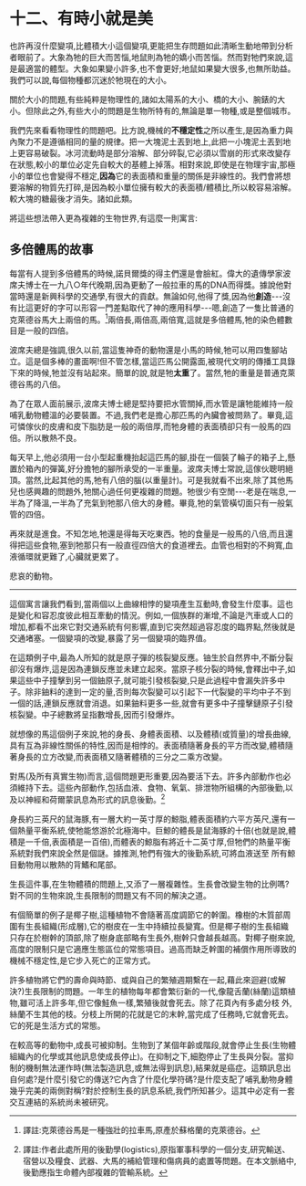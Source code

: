 # 十二、有時小就是美

也許再沒什麼變項,比體積大小這個變項,更能把生存問題如此清晰生動地帶到分析者眼前了。大象為牠的巨大而苦惱,地鼠則為牠的嬌小而苦惱。然而對牠們來說,這是最適當的體型。大象如果變小許多,也不會更好;地鼠如果變大很多,也無所助益。我們可以說,每個物種都沉迷於牠現在的大小。

關於大小的問題,有些純粹是物理性的,諸如太陽系的大小、橋的大小、腕錶的大小。但除此之外,有些大小的問題是生物所特有的,無論是單一物種,或是整個城市。

我們先來看看物理性的問題吧。比方說,機械的**不穩定性**之所以產生,是因為重力與內聚力不是遵循相同的量的規律。把一大塊泥土丟到地上,此把一小塊泥土丟到地上更容易破裂。冰河流動時是部分溶解、部分碎裂,它必須以雪崩的形式來改變存在狀態,較小的單位必定先自較大的基體上掉落。相對來說,即使是在物理宇宙,那極小的單位也會變得不穩定,**因為**它的表面積和重量的關係是非線性的。我們會將想要溶解的物質先打碎,是因為較小單位擁有較大的表面積/體積比,所以較容易溶解。較大塊的糖最後才消失。諸如此類。

將這些想法帶入更為複雜的生物世界,有這麼一則寓言:

## 多倍體馬的故事

每當有人提到多倍體馬的時候,諾貝爾獎的得主們還是會臉紅。偉大的遺傳學家波席夫博士在一九八○年代晚期,因為更動了一般拉車的馬的DNA而得獎。據說他對當時還是新興科學的交通學,有很大的貢獻。無論如何,他得了獎,因為他**創造**---沒有比這更好的字可以形容一門差點取代了神的應用科學---嗯,創造了一隻比普通的克萊德谷馬大上兩倍的馬。[^17]兩倍長,兩倍高,兩倍寬,這就是多倍體馬,牠的染色體數目是一般的四倍。

波席夫總是強調,很久以前,當這隻神奇的動物還是小馬的時候,牠可以用四隻腳站立。這是個多棒的畫面啊!但不管怎樣,當這匹馬公開露面,被現代文明的傳播工具錄下來的時候,牠並沒有站起來。簡單的說,就是牠**太重**了。當然,牠的重量是普通克萊德谷馬的八倍。

為了在眾人面前展示,波席夫博士總是堅持要把水管關掉,而水管是讓牠能維持一般哺乳動物體溫的必要裝置。不過,我們老是擔心那匹馬的內臟會被問熟了。畢竟,這可憐傢伙的皮膚和皮下脂肪是一般的兩倍厚,而牠身體的表面積卻只有一般馬的四倍。所以散熱不良。

每天早上,他必須用一台小型起重機抬起這匹馬的腳,掛在一個裝了輪子的箱子上,懸置於箱內的彈簧,好分擔牠的腳所承受的一半重量。波席夫博士常說,這傢伙聰明絕頂。當然,比起其他的馬,牠有八倍的腦(以重量計)。可是我就看不出來,除了其他馬兒也感興趣的問題外,牠關心過任何更複雜的問題。牠很少有空閒---老是在喘息,一半為了降溫,一半為了充氣到牠那八倍大的身體。畢竟,牠的氣管橫切面只有一般氣管的四倍。

再來就是進食。不知怎地,牠還是得每天吃東西。牠的食量是一般馬的八倍,而且還得把這些食物,塞到牠那只有一般直徑四倍大的食道裡去。血管也相對的不夠寬,血液循環就更難了,心臟就更累了。

悲哀的動物。 

---

這個寓言讓我們看到,當兩個以上曲線相悖的變項產生互動時,會發生什麼事。這也是變化和容忍度彼此相互牽動的情況。例如,一個族群的漸增,不論是汽車或人口的增加,都看不出來它對交通系統有何影響,直到它突然超過容忍度的臨界點,然後就是交通堵塞。一個變項的改變,暴露了另一個變項的臨界值。

在這類例子中,最為人所知的就是原子彈的核裂變反應。铀生於自然界中,不斷分裂卻沒有爆炸,這是因為連鎖反應並未建立起來。當原子核分裂的時候,會釋出中子,如果這些中子撞擊到另一個鈾原子,就可能引發核裂變,只是此過程中會漏失許多中子。除非鈾料的達到一定的量,否則每次裂變可以引起下一代裂變的平均中子不到一個的話,連鎖反應就會消退。如果鈾料更多一些,就會有更多中子撞擊鏈原子引發核裂變。中子總數將呈指數增長,因而引發爆炸。

就想像的馬這個例子來說,牠的身長、身體表面積、以及體積(或質量)的增長曲線,具有互為非線性關係的特性,因而是相悖的。表面積隨著身長的平方而改變,體積隨著身長的立方改變,而表面積又隨著體積的三分之二乘方改變。

對馬(及所有真實生物)而言,這個問題更形重要,因為要活下去。許多內部動作也必須維持下去。這些內部動作,包括血液、食物、氧氣、排泄物所組構的內部後勤,以及以神經和荷爾蒙訊息為形式的訊息後勤。[^18]

身長約三英尺的鼠海豚,有一層大約一英寸厚的鯨脂,體表面積約六平方英尺,還有一個熱量平衡系統,使牠能悠游於北極海中。巨鯨的體長是鼠海豚的十倍(也就是說,體積是一千倍,表面積是一百倍),而體表的鯨脂有將近十二英寸厚,但牠們的熱量平衡系統對我們來說全然是個謎。據推測,牠們有強大的後勤系統,可將血液送至 所有鯨目動物用以散熱的背鰭和尾部。

生長這件事,在生物體積的問題上,又添了一層複雜性。生長會改變生物的比例嗎?對不同的生物來說,生長限制的問題又有不同的解決之道。

有個簡單的例子是椰子樹,這種植物不會隨著高度調節它的幹圍。橡樹的木質部周圍有生長組織(形成層),它的樹皮在一生中持續拉長變寬。但是椰子樹的生長組織只存在於樹幹的頂部,除了樹身底部略有生長外,樹幹只會越長越高。對椰子樹來說,高度的限制只是它適應生態區位的常態項目。過高而缺乏幹圍的補償作用所導致的機械不穩定性,是它步入死亡的正常方式。

許多植物將它們的壽命與時節、或與自己的繁殖週期繫在一起,藉此來迴避(或解決?)生長限制的問題。一年生的植物每年都會繁衍新的一代,像龍舌蘭(絲蘭)這類植物,雖可活上許多年,但它像鮭魚一樣,繁殖後就會死去。除了花頁內有多處分枝 
外,絲蘭不生其他的枝。分枝上所開的花就是它的末幹,當完成了任務時,它就會死去。它的死是生活方式的常態。

在較高等的動物中,成長可被抑制。生物到了某個年齡或階段,就會停止生長(生物體組織內的化學或其他訊息使成長停止)。在抑制之下,細胞停止了生長與分裂。當抑制的機制無法運作時(無法製造訊息,或無法得到訊息),結果就是癌症。這類訊息出自何處?是什麼引發它的傳送?它內含了什麼化學符碼?是什麼支配了哺乳動物身體幾乎完美的兩側對稱?對於控制生長的訊息系統,我們所知甚少。這其中必定有一套交互連結的系統尚未被研究。



[^17]: 譯註:克萊德谷馬是一種強壯的拉車馬,原產於蘇格蘭的克萊德谷。
[^18]: 譯註:作者此處所用的後勤學(logistics),原指軍事科學的一個分支,研究輸送、宿營以及糧食、武器、大馬的補給管理和傷病員的處置等問題。在本文脈絡中,後勤應指生命體內部複雜的管輸系統。